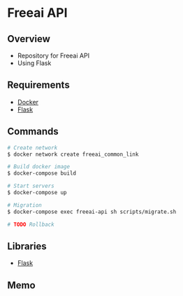 # Freeai API

## Overview

- Repository for Freeai API
- Using Flask

## Requirements

- [Docker](https://www.docker.com/)
- [Flask](https://a2c.bitbucket.io/flask/)

## Commands

```bash
# Create network
$ docker network create freeai_common_link

# Build docker image
$ docker-compose build

# Start servers
$ docker-compose up

# Migration
$ docker-compose exec freeai-api sh scripts/migrate.sh

# TODO Rollback
```


## Libraries

- [Flask](https://pypi.org/project/Flask/)

## Memo
